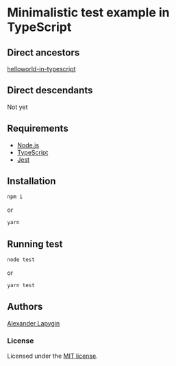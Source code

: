 # Minimalistic test example in TypeScript

## Direct ancestors

[helloworld-in-typescript](https://github.com/softspider/helloworld-in-typescript)

## Direct descendants

Not yet

## Requirements

* [Node.js](https://nodejs.org/en/download/package-manager/)
* [TypeScript](https://www.typescriptlang.org/)
* [Jest](https://jestjs.io/)

## Installation

```sh
npm i
```

or

```sh
yarn
```

## Running test

```sh
node test
```

or

```sh
yarn test
```

## Authors

[Alexander Lapygin](https://github.com/AlexanderLapygin)

### License

Licensed under the [MIT license](./LICENSE).

